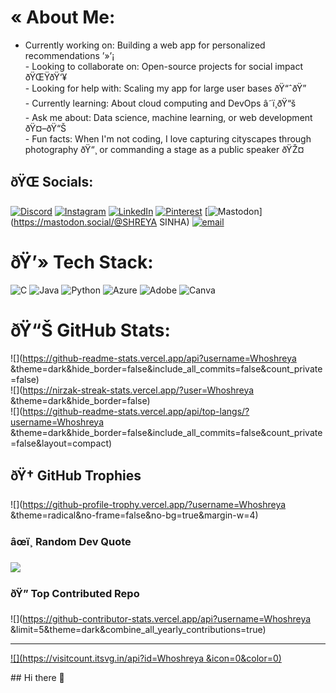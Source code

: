 # « About Me:
- Currently working on: Building a web app for personalized recommendations 
’»’¡<br>- Looking to collaborate on: Open-source projects for social impact ðŸŒŸðŸ‘¥<br>- Looking for help with: Scaling my app for large user bases ðŸ“ˆðŸ”<br>- Currently learning: About cloud computing and DevOps â˜ï¸ðŸ“š<br>- Ask me about: Data science, machine learning, or web development ðŸ¤–ðŸ“Š<br>- Fun facts: When I'm not coding, I love capturing cityscapes through photography ðŸ“¸ or commanding a stage as a public speaker ðŸŽ¤


## ðŸŒ Socials:
[![Discord](https://img.shields.io/badge/Discord-%237289DA.svg?logo=discord&logoColor=white)](https://discord.gg/https://discord.gg/7wNQJVff) [![Instagram](https://img.shields.io/badge/Instagram-%23E4405F.svg?logo=Instagram&logoColor=white)](https://instagram.com/Shreyyaa_sinha) [![LinkedIn](https://img.shields.io/badge/LinkedIn-%230077B5.svg?logo=linkedin&logoColor=white)](https://linkedin.com/in/https://www.linkedin.com/in/shreya-sinha-00568331b) [![Pinterest](https://img.shields.io/badge/Pinterest-%23E60023.svg?logo=Pinterest&logoColor=white)](https://pinterest.com/Shreyyaa_sinha) [![Mastodon](https://img.shields.io/badge/-MASTODON-%232B90D9?logo=mastodon&logoColor=white)](https://mastodon.social/@SHREYA SINHA) [![email](https://img.shields.io/badge/Email-D14836?logo=gmail&logoColor=white)](mailto:shreyyaasinha@gmail.com) 

# ðŸ’» Tech Stack:
![C](https://img.shields.io/badge/c-%2300599C.svg?style=for-the-badge&logo=c&logoColor=white) ![Java](https://img.shields.io/badge/java-%23ED8B00.svg?style=for-the-badge&logo=openjdk&logoColor=white) ![Python](https://img.shields.io/badge/python-3670A0?style=for-the-badge&logo=python&logoColor=ffdd54) ![Azure](https://img.shields.io/badge/azure-%230072C6.svg?style=for-the-badge&logo=microsoftazure&logoColor=white) ![Adobe](https://img.shields.io/badge/adobe-%23FF0000.svg?style=for-the-badge&logo=adobe&logoColor=white) ![Canva](https://img.shields.io/badge/Canva-%2300C4CC.svg?style=for-the-badge&logo=Canva&logoColor=white)
# ðŸ“Š GitHub Stats:
![](https://github-readme-stats.vercel.app/api?username=Whoshreya &theme=dark&hide_border=false&include_all_commits=false&count_private=false)<br/>
![](https://nirzak-streak-stats.vercel.app/?user=Whoshreya &theme=dark&hide_border=false)<br/>
![](https://github-readme-stats.vercel.app/api/top-langs/?username=Whoshreya &theme=dark&hide_border=false&include_all_commits=false&count_private=false&layout=compact)

## ðŸ† GitHub Trophies
![](https://github-profile-trophy.vercel.app/?username=Whoshreya &theme=radical&no-frame=false&no-bg=true&margin-w=4)

### âœï¸ Random Dev Quote
![](https://quotes-github-readme.vercel.app/api?type=horizontal&theme=radical)

### ðŸ” Top Contributed Repo
![](https://github-contributor-stats.vercel.app/api?username=Whoshreya &limit=5&theme=dark&combine_all_yearly_contributions=true)

---
[![](https://visitcount.itsvg.in/api?id=Whoshreya &icon=0&color=0)](https://visitcount.itsvg.in)

<!-- Proudly created with GPRM ( https://gprm.itsvg.in ) -->## Hi there 👋

<!--
**shreyyaasinha/Shreyyaasinha** is a ✨ _special_ ✨ repository because its `README.md` (this file) appears on your GitHub profile.

Here are some ideas to get you started:

- 🔭 I’m currently working on ...
- 🌱 I’m currently learning ...
- 👯 I’m looking to collaborate on ...
- 🤔 I’m looking for help with ...
- 💬 Ask me about ...
- 📫 How to reach me: ...
- 😄 Pronouns: ...
- ⚡ Fun fact: ...
-->
